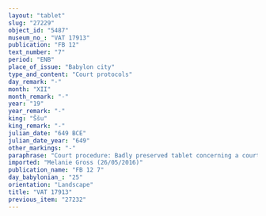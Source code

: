```yaml
---
layout: "tablet"
slug: "27229"
object_id: "5487"
museum_no_: "VAT 17913"
publication: "FB 12"
text_number: "7"
period: "ENB"
place_of_issue: "Babylon city"
type_and_content: "Court protocols"
day_remark: "-"
month: "XII"
month_remark: "-"
year: "19"
year_remark: "-"
king: "Ššu"
king_remark: "-"
julian_date: "649 BCE"
julian_date_year: "649"
other_markings: "-"
paraphrase: "Court procedure: Badly preserved tablet concerning a court procedure, possibly about the&nbsp; purchase of a slave.<br /> &nbsp;"
imported: "Melanie Gross (26/05/2016)"
publication_name: "FB 12 7"
day_babylonian_: "25"
orientation: "Landscape"
title: "VAT 17913"
previous_item: "27232"
---
```

